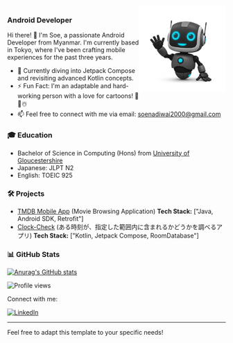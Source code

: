 
<img align="right" width = 200px alt="Github" src="images/hello.jpeg" />

### Android Developer
Hi there! 👋 I'm Soe, a passionate Android Developer from Myanmar. I'm currently based in Tokyo, where I've been crafting mobile experiences for the past three years.

* 🌱 Currently diving into Jetpack Compose and revisiting advanced Kotlin concepts.
* ⚡️ Fun Fact: I'm an adaptable and hard-working person with a love for cartoons! 🦄🌸☃️
* 📫 Feel free to connect with me via email: soenadiwai2000@gmail.com


### 🎓 Education

* Bachelor of Science in Computing (Hons) from [University of Gloucestershire](https://www.glos.ac.uk/)
* Japanese: JLPT N2
* English: TOEIC 925

### 🛠️ Projects
- [TMDB Mobile App](https://github.com/SoeNadiWai/TMDB_Mobile_App) (Movie Browsing Application)
**Tech Stack:** ["Java, Android SDK, Retrofit"]
- [Clock-Check](https://github.com/SoeNadiWai/clock-check) (ある時刻が、指定した範囲内に含まれるかどうかを調べるアプリ)
**Tech Stack:** ["Kotlin, Jetpack Compose, RoomDatabase"] 

### 📊 GitHub Stats

[![Anurag's GitHub stats](https://github-readme-stats.vercel.app/api?username=SoeNadiWai)](https://github.com/anuragk91/github-readme-stats)

![Profile views](https://komarev.com/ghpvc/?username=SoeNadiWai)

Connect with me:

[![LinkedIn](https://img.shields.io/badge/LinkedIn-blue?style=flat-square&logo=linkedin)](https://www.linkedin.com/in/soe-nadi-wai-b700b016a/?originalSubdomain=jp)

---

Feel free to adapt this template to your specific needs!
